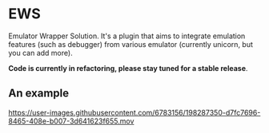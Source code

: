 # EWS 

Emulator Wrapper Solution. 
It's a plugin that aims to integrate emulation features (such as debugger) 
from various emulator (currently unicorn, but you can add more). 

**Code is currently in refactoring, please stay tuned for a stable release**. 

## An example 

https://user-images.githubusercontent.com/6783156/198287350-d7fc7696-8465-408e-b007-3d641623f655.mov


